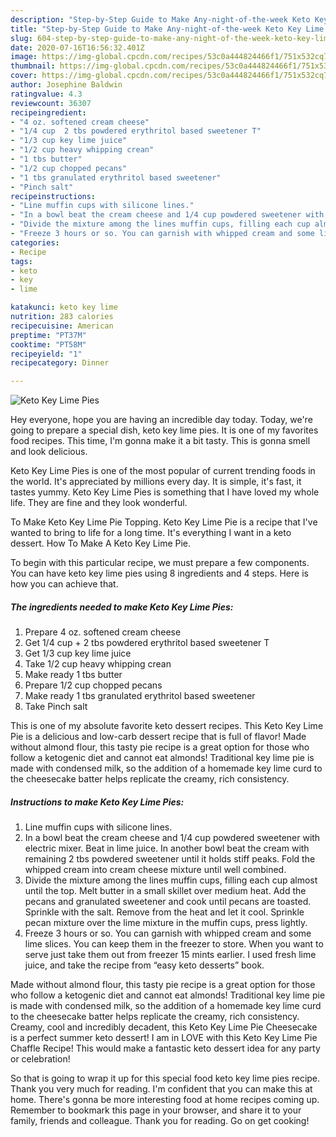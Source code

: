 ```yaml
---
description: "Step-by-Step Guide to Make Any-night-of-the-week Keto Key Lime Pies"
title: "Step-by-Step Guide to Make Any-night-of-the-week Keto Key Lime Pies"
slug: 604-step-by-step-guide-to-make-any-night-of-the-week-keto-key-lime-pies
date: 2020-07-16T16:56:32.401Z
image: https://img-global.cpcdn.com/recipes/53c0a444824466f1/751x532cq70/keto-key-lime-pies-recipe-main-photo.jpg
thumbnail: https://img-global.cpcdn.com/recipes/53c0a444824466f1/751x532cq70/keto-key-lime-pies-recipe-main-photo.jpg
cover: https://img-global.cpcdn.com/recipes/53c0a444824466f1/751x532cq70/keto-key-lime-pies-recipe-main-photo.jpg
author: Josephine Baldwin
ratingvalue: 4.3
reviewcount: 36307
recipeingredient:
- "4 oz. softened cream cheese"
- "1/4 cup  2 tbs powdered erythritol based sweetener T"
- "1/3 cup key lime juice"
- "1/2 cup heavy whipping crean"
- "1 tbs butter"
- "1/2 cup chopped pecans"
- "1 tbs granulated erythritol based sweetener"
- "Pinch salt"
recipeinstructions:
- "Line muffin cups with silicone lines."
- "In a bowl beat the cream cheese and 1/4 cup powdered sweetener with electric mixer. Beat in lime juice. In another bowl beat the cream with remaining 2 tbs powdered sweetener until it holds stiff peaks. Fold the whipped cream into cream cheese mixture until well combined."
- "Divide the mixture among the lines muffin cups, filling each cup almost until the top. Melt butter in a small skillet over medium heat. Add the pecans and granulated sweetener and cook until pecans are toasted. Sprinkle with the salt. Remove from the heat and let it cool. Sprinkle pecan mixture over the lime mixture in the muffin cups, press lightly."
- "Freeze 3 hours or so. You can garnish with whipped cream and some lime slices. You can keep them in the freezer to store. When you want to serve just take them out from freezer 15 mints earlier. I used fresh lime juice, and take the recipe from “easy keto desserts” book."
categories:
- Recipe
tags:
- keto
- key
- lime

katakunci: keto key lime 
nutrition: 283 calories
recipecuisine: American
preptime: "PT37M"
cooktime: "PT58M"
recipeyield: "1"
recipecategory: Dinner

---
```



![Keto Key Lime Pies](https://img-global.cpcdn.com/recipes/53c0a444824466f1/751x532cq70/keto-key-lime-pies-recipe-main-photo.jpg)

Hey everyone, hope you are having an incredible day today. Today, we're going to prepare a special dish, keto key lime pies. It is one of my favorites food recipes. This time, I'm gonna make it a bit tasty. This is gonna smell and look delicious.

Keto Key Lime Pies is one of the most popular of current trending foods in the world. It's appreciated by millions every day. It is simple, it's fast, it tastes yummy. Keto Key Lime Pies is something that I have loved my whole life. They are fine and they look wonderful.

To Make Keto Key Lime Pie Topping. Keto Key Lime Pie is a recipe that I&#39;ve wanted to bring to life for a long time. It&#39;s everything I want in a keto dessert. How To Make A Keto Key Lime Pie.


To begin with this particular recipe, we must prepare a few components. You can have keto key lime pies using 8 ingredients and 4 steps. Here is how you can achieve that.

<!--inarticleads1-->

##### The ingredients needed to make Keto Key Lime Pies:

1. Prepare 4 oz. softened cream cheese
1. Get 1/4 cup + 2 tbs powdered erythritol based sweetener T
1. Get 1/3 cup key lime juice
1. Take 1/2 cup heavy whipping crean
1. Make ready 1 tbs butter
1. Prepare 1/2 cup chopped pecans
1. Make ready 1 tbs granulated erythritol based sweetener
1. Take Pinch salt


This is one of my absolute favorite keto dessert recipes. This Keto Key Lime Pie is a delicious and low-carb dessert recipe that is full of flavor! Made without almond flour, this tasty pie recipe is a great option for those who follow a ketogenic diet and cannot eat almonds! Traditional key lime pie is made with condensed milk, so the addition of a homemade key lime curd to the cheesecake batter helps replicate the creamy, rich consistency. 

<!--inarticleads2-->

##### Instructions to make Keto Key Lime Pies:

1. Line muffin cups with silicone lines.
1. In a bowl beat the cream cheese and 1/4 cup powdered sweetener with electric mixer. Beat in lime juice. In another bowl beat the cream with remaining 2 tbs powdered sweetener until it holds stiff peaks. Fold the whipped cream into cream cheese mixture until well combined.
1. Divide the mixture among the lines muffin cups, filling each cup almost until the top. Melt butter in a small skillet over medium heat. Add the pecans and granulated sweetener and cook until pecans are toasted. Sprinkle with the salt. Remove from the heat and let it cool. Sprinkle pecan mixture over the lime mixture in the muffin cups, press lightly.
1. Freeze 3 hours or so. You can garnish with whipped cream and some lime slices. You can keep them in the freezer to store. When you want to serve just take them out from freezer 15 mints earlier. I used fresh lime juice, and take the recipe from “easy keto desserts” book.


Made without almond flour, this tasty pie recipe is a great option for those who follow a ketogenic diet and cannot eat almonds! Traditional key lime pie is made with condensed milk, so the addition of a homemade key lime curd to the cheesecake batter helps replicate the creamy, rich consistency. Creamy, cool and incredibly decadent, this Keto Key Lime Pie Cheesecake is a perfect summer keto dessert! I am in LOVE with this Keto Key Lime Pie Chaffle Recipe! This would make a fantastic keto dessert idea for any party or celebration! 

So that is going to wrap it up for this special food keto key lime pies recipe. Thank you very much for reading. I'm confident that you can make this at home. There's gonna be more interesting food at home recipes coming up. Remember to bookmark this page in your browser, and share it to your family, friends and colleague. Thank you for reading. Go on get cooking!

